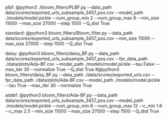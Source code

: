 plbf:
	@python3 ./bloom_filters/PLBF.py --data_path data/scores/exported_urls_subsample_3457_pos.csv --model_path ./models/model.pickle --num_group_min 2 --num_group_max 6  --min_size 11000 --max_size 27000 --step 1500 --Q_dist True

standard: 
	@python3 bloom_filters/Bloom_filter.py --data_path data/scores/exported_urls_subsample_3457_pos.csv --min_size 11000 --max_size 27000 --step 1500 --Q_dist True

daisy: 
	@python3 bloom_filters/daisy_BF.py --data_path data/scores/exported_urls_subsample_3457_pos.csv --fpr_data_path ./data/plots/Ada-BF.csv --model_path ./models/model.pickle --tau False --max_iter 30 --normalize True --Q_dist True
	#@python3 bloom_filters/daisy_BF.py --data_path ./data/scores/exported_urls.csv --fpr_data_path ./data/plots/Ada-BF.csv --model_path ./models/model.pickle --tau True --max_iter 30 --normalize True

adabf:
	@python3 bloom_filters/Ada-BF.py --data_path data/scores/exported_urls_subsample_3457_pos.csv --model_path ./models/model.pickle --num_group_min 8 --num_group_max 12 --c_min 1.6 --c_max 2.5  --min_size 11000 --max_size 27000 --step 1500 --Q_dist True
